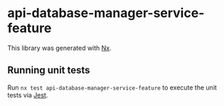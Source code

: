 # api-database-manager-service-feature

This library was generated with [Nx](https://nx.dev).

## Running unit tests

Run `nx test api-database-manager-service-feature` to execute the unit tests via [Jest](https://jestjs.io).
